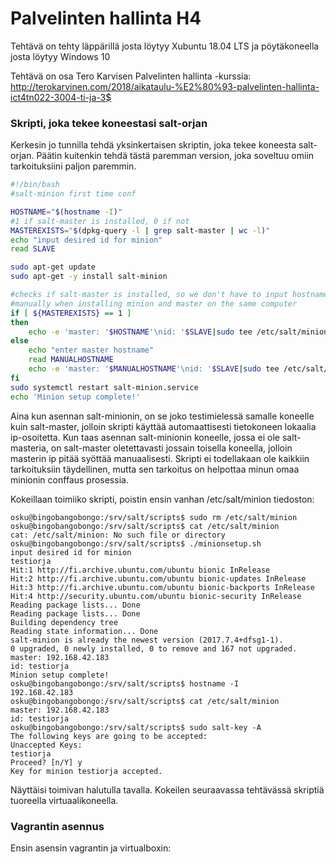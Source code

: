 # Palvelinten hallinta H4

Tehtävä on tehty läppärillä josta löytyy Xubuntu 18.04 LTS ja pöytäkoneella josta löytyy
Windows 10 

Tehtävä on osa Tero Karvisen Palvelinten hallinta -kurssia:
http://terokarvinen.com/2018/aikataulu-%E2%80%93-palvelinten-hallinta-ict4tn022-3004-ti-ja-3$

### Skripti, joka tekee koneestasi salt-orjan

Kerkesin jo tunnilla tehdä yksinkertaisen skriptin, joka tekee koneesta salt-orjan.
Päätin kuitenkin tehdä tästä paremman version, joka soveltuu omiin tarkoituksiini paljon
paremmin.

```bash
#!/bin/bash
#salt-minion first time conf

HOSTNAME="$(hostname -I)"
#1 if salt-master is installed, 0 if not
MASTEREXISTS="$(dpkg-query -l | grep salt-master | wc -l)"
echo "input desired id for minion"
read SLAVE

sudo apt-get update
sudo apt-get -y install salt-minion

#checks if salt-master is installed, so we don't have to input hostname
#manually when installing minion and master on the same computer
if [ ${MASTEREXISTS} == 1 ]
then
	echo -e 'master: '$HOSTNAME'\nid: '$SLAVE|sudo tee /etc/salt/minion
else
	echo "enter master hostname"
	read MANUALHOSTNAME
	echo -e 'master: '$MANUALHOSTNAME'\nid: '$SLAVE|sudo tee /etc/salt/minion
fi
sudo systemctl restart salt-minion.service
echo 'Minion setup complete!'
```

Aina kun asennan salt-minionin, on se joko testimielessä samalle koneelle kuin
salt-master, jolloin skripti käyttää automaattisesti tietokoneen lokaalia ip-osoitetta.
Kun taas asennan salt-minionin koneelle, jossa ei ole salt-masteria, on salt-master
oletettavasti jossain toisella koneella, jolloin masterin ip pitää syöttää manuaalisesti.
Skripti ei todellakaan ole kaikkiin tarkoituksiin täydellinen, mutta sen tarkoitus
on helpottaa minun omaa minionin conffaus prosessia.

Kokeillaan toimiiko skripti, poistin ensin vanhan /etc/salt/minion tiedoston:
```
osku@bingobangobongo:/srv/salt/scripts$ sudo rm /etc/salt/minion
osku@bingobangobongo:/srv/salt/scripts$ cat /etc/salt/minion
cat: /etc/salt/minion: No such file or directory
osku@bingobangobongo:/srv/salt/scripts$ ./minionsetup.sh 
input desired id for minion
testiorja  
Hit:1 http://fi.archive.ubuntu.com/ubuntu bionic InRelease
Hit:2 http://fi.archive.ubuntu.com/ubuntu bionic-updates InRelease      
Hit:3 http://fi.archive.ubuntu.com/ubuntu bionic-backports InRelease    
Hit:4 http://security.ubuntu.com/ubuntu bionic-security InRelease
Reading package lists... Done                     
Reading package lists... Done
Building dependency tree       
Reading state information... Done
salt-minion is already the newest version (2017.7.4+dfsg1-1).
0 upgraded, 0 newly installed, 0 to remove and 167 not upgraded.
master: 192.168.42.183 
id: testiorja
Minion setup complete!
osku@bingobangobongo:/srv/salt/scripts$ hostname -I
192.168.42.183 
osku@bingobangobongo:/srv/salt/scripts$ cat /etc/salt/minion
master: 192.168.42.183 
id: testiorja
osku@bingobangobongo:/srv/salt/scripts$ sudo salt-key -A
The following keys are going to be accepted:
Unaccepted Keys:
testiorja
Proceed? [n/Y] y
Key for minion testiorja accepted.
```

Näyttäisi toimivan halutulla tavalla. Kokeilen seuraavassa tehtävässä skriptiä tuoreella virtuaalikoneella.

### Vagrantin asennus

Ensin asensin vagrantin ja virtualboxin:
```

```
